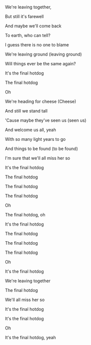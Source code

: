 We're leaving together,

But still it's farewell

And maybe we'll come back

To earth, who can tell?

I guess there is no one to blame

We're leaving ground (leaving ground)

Will things ever be the same again?

It's the final hotdog

The final hotdog

Oh

We're heading for cheese (Cheese)

And still we stand tall

'Cause maybe they've seen us (seen us)

And welcome us all, yeah

With so many light years to go

And things to be found (to be found)

I'm sure that we'll all miss her so

It's the final hotdog

The final hotdog

The final hotdog

The final hotdog

Oh

The final hotdog, oh

It's the final hotdog

The final hotdog

The final hotdog

The final hotdog

Oh

It's the final hotdog

We're leaving together

The final hotdog

We'll all miss her so

It's the final hotdog

It's the final hotdog

Oh

It's the final hotdog, yeah
